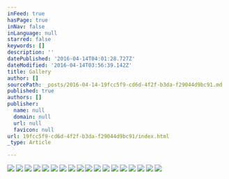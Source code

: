 ```yaml
---
inFeed: true
hasPage: true
inNav: false
inLanguage: null
starred: false
keywords: []
description: ''
datePublished: '2016-04-14T04:01:28.727Z'
dateModified: '2016-04-14T03:56:39.142Z'
title: Gallery
author: []
sourcePath: _posts/2016-04-14-19fcc5f9-cd6d-4f2f-b3da-f29044d9bc91.md
published: true
authors: []
publisher:
  name: null
  domain: null
  url: null
  favicon: null
url: 19fcc5f9-cd6d-4f2f-b3da-f29044d9bc91/index.html
_type: Article

---
```

![](https://the-grid-user-content.s3-us-west-2.amazonaws.com/ee0320a0-c81a-40cf-bf28-7dfc30d23111.jpg)
![](https://the-grid-user-content.s3-us-west-2.amazonaws.com/8712906c-f917-40ba-a38e-2d1f7925649a.jpg)
![](https://the-grid-user-content.s3-us-west-2.amazonaws.com/d804c0f3-b246-4ad0-8e5c-31d2ea848ed8.jpg)
![](https://the-grid-user-content.s3-us-west-2.amazonaws.com/d06f78ac-17c2-4372-adae-99cac18d8a8c.jpg)
![](https://the-grid-user-content.s3-us-west-2.amazonaws.com/10e4c241-ba25-431d-b165-ab1b5205d72f.jpg)
![](https://the-grid-user-content.s3-us-west-2.amazonaws.com/38043bec-8fa9-4fa3-85fa-569b28e0c065.jpg)
![](https://the-grid-user-content.s3-us-west-2.amazonaws.com/3275eb90-b3cd-44f2-83d3-45299a03234d.jpg)
![](https://the-grid-user-content.s3-us-west-2.amazonaws.com/51eaa3b1-7b9c-49e8-921b-93e35eebae9b.jpg)
![](https://the-grid-user-content.s3-us-west-2.amazonaws.com/9b082c71-8ac4-4aaa-a35b-f03ad407df45.jpg)
![](https://the-grid-user-content.s3-us-west-2.amazonaws.com/a907cf8a-4167-4964-8443-03f137279f30.jpg)
![](https://the-grid-user-content.s3-us-west-2.amazonaws.com/c03fcc61-5548-4c47-8d98-8eac09e3ee1d.jpg)
![](https://the-grid-user-content.s3-us-west-2.amazonaws.com/c5bd2759-2f30-4154-afd4-cbd99c36b1a3.jpg)
![](https://the-grid-user-content.s3-us-west-2.amazonaws.com/da3447d3-a849-4285-bf8b-c8fa348e5f8d.jpg)
![](https://the-grid-user-content.s3-us-west-2.amazonaws.com/a83e062f-efab-456d-92a6-5b97a3936440.jpg)
![](https://the-grid-user-content.s3-us-west-2.amazonaws.com/b5be557f-5c31-4c5d-a45a-a07da50e66ce.jpg)
![](https://the-grid-user-content.s3-us-west-2.amazonaws.com/b2ed441c-9cc8-4926-98fd-5d6a76556fba.jpg)
![](https://the-grid-user-content.s3-us-west-2.amazonaws.com/a80a1709-0f5e-4b0d-bade-06beb5765568.jpg)
![](https://the-grid-user-content.s3-us-west-2.amazonaws.com/aacc2f38-baa2-43c2-a56d-384ae3185124.jpg)